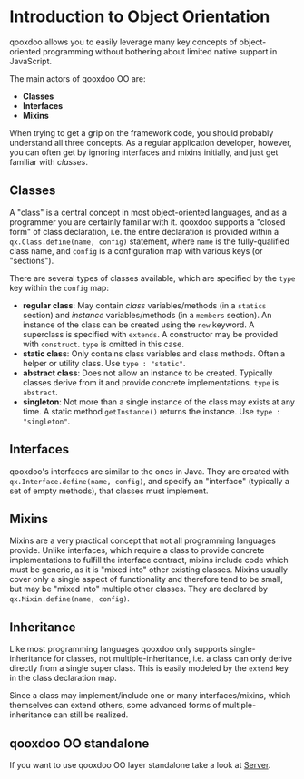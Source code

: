 # Introduction to Object Orientation

qooxdoo allows you to easily leverage many key concepts of
object-oriented programming without bothering about limited native
support in JavaScript.

The main actors of qooxdoo OO are:

  - **Classes**
  - **Interfaces**
  - **Mixins**

When trying to get a grip on the framework code, you should probably
understand all three concepts. As a regular application developer, however,
you can often get by ignoring interfaces and mixins initially, and
just get familiar with *classes*.

## Classes

A "class" is a central concept in most object-oriented languages, and as
a programmer you are certainly familiar with it. qooxdoo supports a
"closed form" of class declaration, i.e. the entire declaration is
provided within a `qx.Class.define(name, config)` statement, where
`name` is the fully-qualified class name, and `config` is a
configuration map with various keys (or "sections").

There are several types of classes available, which are specified by the
`type` key within the `config` map:

  - **regular class**: May contain *class* variables/methods (in a
    `statics` section) and *instance* variables/methods (in a `members`
    section). An instance of the class can be created using the `new`
    keyword. A superclass is specified with `extends`. A constructor 
    may be provided with `construct`. `type` is omitted in this case.
  - **static class**: Only contains class variables and class methods.
    Often a helper or utility class. Use `type : "static"`.
  - **abstract class**: Does not allow an instance to be created.
    Typically classes derive from it and provide concrete
    implementations. `type` is `abstract`.
  - **singleton**: Not more than a single instance of the class may
    exists at any time. A static method `getInstance()` returns the
    instance. Use `type : "singleton"`.

## Interfaces

qooxdoo's interfaces are similar to the ones in Java. They are created with
`qx.Interface.define(name, config)`, and specify an "interface" (typically a
set of empty methods), that classes must implement.

## Mixins

Mixins are a very practical concept that not all programming languages
provide. Unlike interfaces, which require a class to provide concrete
implementations to fulfill the interface contract, mixins include
code which must be generic, as it is "mixed into" other
existing classes. Mixins usually cover only a single aspect of
functionality and therefore tend to be small, but may be "mixed into" 
multiple other classes. They are declared by `qx.Mixin.define(name, config)`.

## Inheritance

Like most programming languages qooxdoo only supports single-inheritance
for classes, not multiple-inheritance, i.e. a class can only derive
directly from a single super class. This is easily modeled by the
`extend` key in the class declaration map.

Since a class may implement/include one or many interfaces/mixins, which
themselves can extend others, some advanced forms of
multiple-inheritance can still be realized.

## qooxdoo OO standalone

If you want to use qooxdoo OO layer standalone take a look at [Server](../server).
